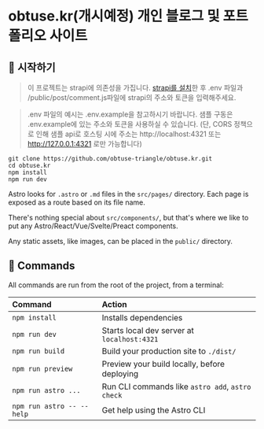 # obtuse.kr(개시예정) 개인 블로그 및 포트폴리오 사이트

## 🚀 시작하기

> 이 프로젝트는 strapi에 의존성을 가집니다. [strapi를 설치](https://docs.strapi.io/dev-docs/quick-start)한 후 .env 파일과 /public/post/comment.js파일에 strapi의 주소와 토큰을 입력해주세요.

> .env 파일의 예시는 .env.example을 참고하시기 바랍니다. 샘플 구동은 .env.example에 있는 주소와 토큰을 사용하실 수 있습니다.
> (단, CORS 정책으로 인해 샘플 api로 호스팅 시에 주소는 http://localhost:4321 또는 http://127.0.0.1:4321 로만 가능합니다)

```
git clone https://github.com/obtuse-triangle/obtuse.kr.git
cd obtuse.kr
npm install
npm run dev
```

Astro looks for `.astro` or `.md` files in the `src/pages/` directory. Each page is exposed as a route based on its file name.

There's nothing special about `src/components/`, but that's where we like to put any Astro/React/Vue/Svelte/Preact components.

Any static assets, like images, can be placed in the `public/` directory.

## 🧞 Commands

All commands are run from the root of the project, from a terminal:

| Command                   | Action                                           |
| :------------------------ | :----------------------------------------------- |
| `npm install`             | Installs dependencies                            |
| `npm run dev`             | Starts local dev server at `localhost:4321`      |
| `npm run build`           | Build your production site to `./dist/`          |
| `npm run preview`         | Preview your build locally, before deploying     |
| `npm run astro ...`       | Run CLI commands like `astro add`, `astro check` |
| `npm run astro -- --help` | Get help using the Astro CLI                     |
